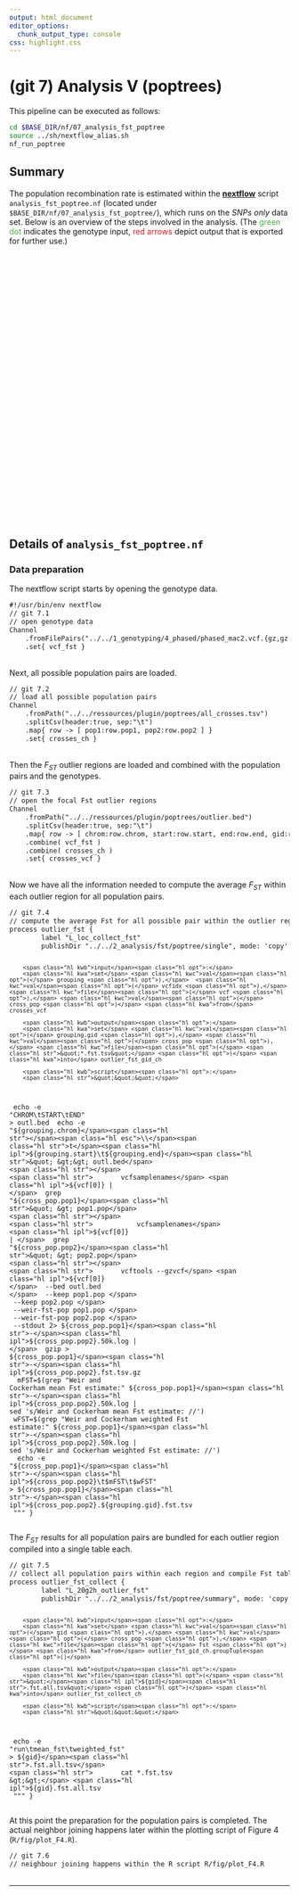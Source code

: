 ```yaml
---
output: html_document
editor_options:
  chunk_output_type: console
css: highlight.css
---
```







# (git 7) Analysis V (poptrees)

This pipeline can be executed as follows:

```sh
cd $BASE_DIR/nf/07_analysis_fst_poptree
source ../sh/nextflow_alias.sh
nf_run_poptree
```

## Summary

The population recombination rate is estimated within the [**nextflow**](https://www.nextflow.io/) script `analysis_fst_poptree.nf` (located under `$BASE_DIR/nf/07_analysis_fst_poptree/`), which runs on the _SNPs only_ data set.
Below is an overview of the steps involved in the analysis.
(The <span style="color:#4DAF4A">green dot</span> indicates the genotype input, <span style="color:#E41A1C">red arrows</span> depict output that is exported for further use.)

<div style="max-width:500px; margin:auto;">
<!--html_preserve--><div id="htmlwidget-a55d31b44b78076db452" style="width:672px;height:480px;" class="girafe html-widget"></div>
<script type="application/json" data-for="htmlwidget-a55d31b44b78076db452">{"x":{"html":"<?xml version=\"1.0\" encoding=\"UTF-8\"?>\n<svg xmlns=\"http://www.w3.org/2000/svg\" xmlns:xlink=\"http://www.w3.org/1999/xlink\" id=\"svg_1b06ab37-5d1a-45e3-ad6a-d00586fa7685\" viewBox=\"0 0 864.00 648.00\">\n  <g>\n    <defs>\n      <clipPath id=\"svg_1b06ab37-5d1a-45e3-ad6a-d00586fa7685_cl_1\">\n        <rect x=\"0.00\" y=\"0.00\" width=\"864.00\" height=\"648.00\"/>\n      <\/clipPath>\n    <\/defs>\n    <rect x=\"0.00\" y=\"0.00\" width=\"864.00\" height=\"648.00\" id=\"svg_1b06ab37-5d1a-45e3-ad6a-d00586fa7685_el_1\" clip-path=\"url(#svg_1b06ab37-5d1a-45e3-ad6a-d00586fa7685_cl_1)\" fill=\"#FFFFFF\" fill-opacity=\"1\" stroke-width=\"0.75\" stroke=\"#FFFFFF\" stroke-opacity=\"1\" stroke-linejoin=\"round\" stroke-linecap=\"round\"/>\n    <defs>\n      <clipPath id=\"svg_1b06ab37-5d1a-45e3-ad6a-d00586fa7685_cl_2\">\n        <rect x=\"0.00\" y=\"0.00\" width=\"864.00\" height=\"648.00\"/>\n      <\/clipPath>\n    <\/defs>\n    <g clip-path=\"url(#svg_1b06ab37-5d1a-45e3-ad6a-d00586fa7685_cl_2)\">\n      <text x=\"327.63\" y=\"433.35\" id=\"svg_1b06ab37-5d1a-45e3-ad6a-d00586fa7685_el_2\" font-size=\"225.00pt\" font-weight=\"bold\" fill=\"#E0E0E0\" fill-opacity=\"1\" font-family=\"DejaVu Sans\">7<\/text>\n    <\/g>\n    <polyline points=\"81.43,342.65 81.58,342.68 82.90,342.99 84.21,343.30 85.53,343.60 86.85,343.91 88.17,344.22 89.49,344.53 90.81,344.84 92.12,345.14 93.44,345.45 94.76,345.76 96.08,346.07 97.40,346.37 98.71,346.68 100.03,346.99 101.35,347.30 102.67,347.61 103.99,347.91 105.30,348.22 106.62,348.53 107.94,348.84 109.26,349.15 110.58,349.45 111.90,349.76 113.21,350.07 114.53,350.38 115.85,350.68 117.17,350.99 118.49,351.30 119.80,351.61 121.12,351.92 122.44,352.22 123.76,352.53 125.08,352.84 126.40,353.15 127.71,353.46 129.03,353.76 130.35,354.07 131.67,354.38 132.99,354.69 134.30,354.99 135.62,355.30 136.94,355.61 138.26,355.92 139.58,356.23 140.89,356.53 142.21,356.84 143.53,357.15 144.85,357.46 146.17,357.76 147.49,358.07 148.80,358.38 150.12,358.69 151.44,359.00 152.76,359.30 154.08,359.61 155.39,359.92 156.71,360.23 158.03,360.54 159.35,360.84 160.67,361.15 161.99,361.46 163.30,361.77 164.62,362.07 165.94,362.38 167.26,362.69 168.58,363.00 169.89,363.31 171.21,363.61 172.53,363.92 173.85,364.23 175.17,364.54 176.48,364.85 177.80,365.15 179.12,365.46 180.44,365.77 181.76,366.08 183.08,366.38 184.39,366.69 185.71,367.00 187.03,367.31 188.35,367.62 189.67,367.92 190.98,368.23 192.30,368.54 193.62,368.85 194.94,369.15 196.26,369.46 196.40,369.50\" id=\"svg_1b06ab37-5d1a-45e3-ad6a-d00586fa7685_el_3\" clip-path=\"url(#svg_1b06ab37-5d1a-45e3-ad6a-d00586fa7685_cl_2)\" fill=\"none\" stroke-width=\"1.06698\" stroke=\"#000000\" stroke-opacity=\"1\" stroke-linejoin=\"round\" stroke-linecap=\"butt\"/>\n    <polygon points=\"194.50,370.08 196.40,369.50 194.95,368.13\" id=\"svg_1b06ab37-5d1a-45e3-ad6a-d00586fa7685_el_4\" clip-path=\"url(#svg_1b06ab37-5d1a-45e3-ad6a-d00586fa7685_cl_2)\" fill=\"#000000\" fill-opacity=\"1\" stroke-width=\"1.06698\" stroke=\"#000000\" stroke-opacity=\"1\" stroke-linejoin=\"round\" stroke-linecap=\"butt\"/>\n    <polyline points=\"454.93,321.53 456.10,321.63 457.40,321.74 458.71,321.85 460.01,321.96 461.31,322.07 462.61,322.18 463.91,322.30 465.21,322.41 466.52,322.52 467.82,322.63 469.12,322.74 470.42,322.85 471.72,322.96 473.02,323.07 474.32,323.18 475.63,323.29 476.93,323.40 478.23,323.51 479.53,323.62 480.83,323.73 482.13,323.84 483.44,323.95 484.74,324.07 486.04,324.18 487.34,324.29 488.64,324.40 489.94,324.51 491.25,324.62 492.55,324.73 493.85,324.84 495.15,324.95 496.45,325.06 497.75,325.17 499.06,325.28 500.36,325.39 501.66,325.50 502.96,325.61 504.26,325.72 505.56,325.83 506.87,325.95 508.17,326.06 509.47,326.17 510.77,326.28 512.07,326.39 513.37,326.50 514.68,326.61 515.98,326.72 517.28,326.83 518.58,326.94 519.88,327.05 521.18,327.16 522.49,327.27 523.79,327.38 525.09,327.49 526.39,327.60 527.69,327.72 528.99,327.83 530.30,327.94 531.60,328.05 532.90,328.16 534.20,328.27 535.50,328.38 536.80,328.49 538.11,328.60 539.41,328.71 540.71,328.82 542.01,328.93 543.31,329.04 544.61,329.15 545.92,329.26 547.22,329.37 548.52,329.49 549.82,329.60 551.12,329.71 552.42,329.82 553.73,329.93 555.03,330.04 556.33,330.15 557.63,330.26 558.93,330.37 560.23,330.48 561.54,330.59 562.84,330.70 564.14,330.81 565.44,330.92 566.74,331.03 567.91,331.13\" id=\"svg_1b06ab37-5d1a-45e3-ad6a-d00586fa7685_el_5\" clip-path=\"url(#svg_1b06ab37-5d1a-45e3-ad6a-d00586fa7685_cl_2)\" fill=\"none\" stroke-width=\"1.06698\" stroke=\"#E41A1C\" stroke-opacity=\"1\" stroke-linejoin=\"round\" stroke-linecap=\"butt\"/>\n    <polygon points=\"566.11,331.98 567.91,331.13 566.28,329.99\" id=\"svg_1b06ab37-5d1a-45e3-ad6a-d00586fa7685_el_6\" clip-path=\"url(#svg_1b06ab37-5d1a-45e3-ad6a-d00586fa7685_cl_2)\" fill=\"#E41A1C\" fill-opacity=\"1\" stroke-width=\"1.06698\" stroke=\"#E41A1C\" stroke-opacity=\"1\" stroke-linejoin=\"round\" stroke-linecap=\"butt\"/>\n    <polyline points=\"583.80,332.36 584.72,332.42 585.99,332.51 587.25,332.60 588.52,332.68 589.79,332.77 591.05,332.86 592.32,332.95 593.59,333.04 594.85,333.12 596.12,333.21 597.39,333.30 598.65,333.39 599.92,333.47 601.19,333.56 602.45,333.65 603.72,333.74 604.98,333.82 606.25,333.91 607.52,334.00 608.78,334.09 610.05,334.18 611.32,334.26 612.58,334.35 613.85,334.44 615.12,334.53 616.38,334.61 617.65,334.70 618.92,334.79 620.18,334.88 621.45,334.96 622.72,335.05 623.98,335.14 625.25,335.23 626.52,335.31 627.78,335.40 629.05,335.49 630.32,335.58 631.58,335.67 632.85,335.75 634.12,335.84 635.38,335.93 636.65,336.02 637.92,336.10 639.18,336.19 640.45,336.28 641.72,336.37 642.98,336.45 644.25,336.54 645.52,336.63 646.78,336.72 648.05,336.81 649.32,336.89 650.58,336.98 651.85,337.07 653.11,337.16 654.38,337.24 655.65,337.33 656.91,337.42 658.18,337.51 659.45,337.59 660.71,337.68 661.98,337.77 663.25,337.86 664.51,337.94 665.78,338.03 667.05,338.12 668.31,338.21 669.58,338.30 670.85,338.38 672.11,338.47 673.38,338.56 674.65,338.65 675.91,338.73 677.18,338.82 678.45,338.91 679.71,339.00 680.98,339.08 682.25,339.17 683.51,339.26 684.78,339.35 686.05,339.44 687.31,339.52 688.58,339.61 689.85,339.70 691.11,339.79 692.38,339.87 693.29,339.94\" id=\"svg_1b06ab37-5d1a-45e3-ad6a-d00586fa7685_el_7\" clip-path=\"url(#svg_1b06ab37-5d1a-45e3-ad6a-d00586fa7685_cl_2)\" fill=\"none\" stroke-width=\"1.06698\" stroke=\"#000000\" stroke-opacity=\"1\" stroke-linejoin=\"round\" stroke-linecap=\"butt\"/>\n    <polygon points=\"691.50,340.81 693.29,339.94 691.64,338.82\" id=\"svg_1b06ab37-5d1a-45e3-ad6a-d00586fa7685_el_8\" clip-path=\"url(#svg_1b06ab37-5d1a-45e3-ad6a-d00586fa7685_cl_2)\" fill=\"#000000\" fill-opacity=\"1\" stroke-width=\"1.06698\" stroke=\"#000000\" stroke-opacity=\"1\" stroke-linejoin=\"round\" stroke-linecap=\"butt\"/>\n    <polyline points=\"709.20,340.97 709.98,341.02 711.22,341.10 712.47,341.17 713.72,341.25 714.97,341.33 716.21,341.40 717.46,341.48 718.71,341.56 719.95,341.63 721.20,341.71 722.45,341.78 723.70,341.86 724.94,341.94 726.19,342.01 727.44,342.09 728.69,342.17 729.93,342.24 731.18,342.32 732.43,342.39 733.67,342.47 734.92,342.55 736.17,342.62 737.42,342.70 738.66,342.78 739.91,342.85 741.16,342.93 742.41,343.00 743.65,343.08 744.90,343.16 746.15,343.23 747.39,343.31 748.64,343.39 749.89,343.46 751.14,343.54 752.38,343.61 753.63,343.69 754.88,343.77 756.13,343.84 757.37,343.92 758.62,344.00 759.87,344.07 761.12,344.15 762.36,344.22 763.61,344.30 764.86,344.38 766.10,344.45 767.35,344.53 768.60,344.61 769.85,344.68 771.09,344.76 772.34,344.83 773.59,344.91 774.84,344.99 776.08,345.06 777.33,345.14 778.58,345.22 779.82,345.29 781.07,345.37 782.32,345.45 783.57,345.52 784.81,345.60 786.06,345.67 787.31,345.75 788.56,345.83 789.80,345.90 791.05,345.98 792.30,346.06 793.54,346.13 794.79,346.21 796.04,346.28 797.29,346.36 798.53,346.44 799.78,346.51 801.03,346.59 802.28,346.67 803.52,346.74 804.77,346.82 806.02,346.89 807.27,346.97 808.51,347.05 809.76,347.12 811.01,347.20 812.25,347.28 813.50,347.35 814.75,347.43 816.00,347.50 816.77,347.55\" id=\"svg_1b06ab37-5d1a-45e3-ad6a-d00586fa7685_el_9\" clip-path=\"url(#svg_1b06ab37-5d1a-45e3-ad6a-d00586fa7685_cl_2)\" fill=\"none\" stroke-width=\"1.06698\" stroke=\"#E41A1C\" stroke-opacity=\"1\" stroke-linejoin=\"round\" stroke-linecap=\"butt\"/>\n    <polygon points=\"814.99,348.44 816.77,347.55 815.11,346.45\" id=\"svg_1b06ab37-5d1a-45e3-ad6a-d00586fa7685_el_10\" clip-path=\"url(#svg_1b06ab37-5d1a-45e3-ad6a-d00586fa7685_cl_2)\" fill=\"#E41A1C\" fill-opacity=\"1\" stroke-width=\"1.06698\" stroke=\"#E41A1C\" stroke-opacity=\"1\" stroke-linejoin=\"round\" stroke-linecap=\"butt\"/>\n    <polyline points=\"215.40,36.82 215.59,37.28 215.95,38.15 216.31,39.02 216.67,39.89 217.03,40.76 217.39,41.63 217.75,42.50 218.11,43.37 218.47,44.23 218.83,45.10 219.19,45.97 219.55,46.84 219.91,47.71 220.27,48.58 220.63,49.45 220.99,50.32 221.35,51.19 221.71,52.06 222.07,52.93 222.43,53.80 222.79,54.67 223.15,55.54 223.50,56.41 223.86,57.28 224.22,58.15 224.58,59.02 224.94,59.88 225.30,60.75 225.66,61.62 226.02,62.49 226.38,63.36 226.74,64.23 227.10,65.10 227.46,65.97 227.82,66.84 228.18,67.71 228.54,68.58 228.90,69.45 229.26,70.32 229.62,71.19 229.98,72.06 230.34,72.93 230.70,73.80 231.06,74.66 231.42,75.53 231.78,76.40 232.14,77.27 232.50,78.14 232.86,79.01 233.22,79.88 233.58,80.75 233.94,81.62 234.30,82.49 234.65,83.36 235.01,84.23 235.37,85.10 235.73,85.97 236.09,86.84 236.45,87.71 236.81,88.58 237.17,89.45 237.53,90.31 237.89,91.18 238.25,92.05 238.61,92.92 238.97,93.79 239.33,94.66 239.69,95.53 240.05,96.40 240.41,97.27 240.77,98.14 241.13,99.01 241.49,99.88 241.85,100.75 242.21,101.62 242.57,102.49 242.93,103.36 243.29,104.23 243.65,105.10 244.01,105.96 244.37,106.83 244.73,107.70 244.92,108.16\" id=\"svg_1b06ab37-5d1a-45e3-ad6a-d00586fa7685_el_11\" clip-path=\"url(#svg_1b06ab37-5d1a-45e3-ad6a-d00586fa7685_cl_2)\" fill=\"none\" stroke-width=\"1.06698\" stroke=\"#000000\" stroke-opacity=\"1\" stroke-linejoin=\"round\" stroke-linecap=\"butt\"/>\n    <polygon points=\"243.34,106.95 244.92,108.16 245.18,106.19\" id=\"svg_1b06ab37-5d1a-45e3-ad6a-d00586fa7685_el_12\" clip-path=\"url(#svg_1b06ab37-5d1a-45e3-ad6a-d00586fa7685_cl_2)\" fill=\"#000000\" fill-opacity=\"1\" stroke-width=\"1.06698\" stroke=\"#000000\" stroke-opacity=\"1\" stroke-linejoin=\"round\" stroke-linecap=\"butt\"/>\n    <polyline points=\"250.68,123.02 250.93,123.71 251.26,124.62 251.59,125.53 251.92,126.44 252.25,127.35 252.58,128.26 252.91,129.17 253.24,130.08 253.57,130.99 253.90,131.90 254.23,132.81 254.56,133.72 254.88,134.63 255.21,135.54 255.54,136.45 255.87,137.35 256.20,138.26 256.53,139.17 256.86,140.08 257.19,140.99 257.52,141.90 257.85,142.81 258.18,143.72 258.51,144.63 258.84,145.54 259.17,146.45 259.50,147.36 259.83,148.27 260.16,149.18 260.49,150.09 260.82,151.00 261.15,151.91 261.48,152.82 261.81,153.72 262.14,154.63 262.47,155.54 262.80,156.45 263.13,157.36 263.46,158.27 263.78,159.18 264.11,160.09 264.44,161.00 264.77,161.91 265.10,162.82 265.43,163.73 265.76,164.64 266.09,165.55 266.42,166.46 266.75,167.37 267.08,168.28 267.41,169.19 267.74,170.09 268.07,171.00 268.40,171.91 268.73,172.82 269.06,173.73 269.39,174.64 269.72,175.55 270.05,176.46 270.38,177.37 270.71,178.28 271.04,179.19 271.37,180.10 271.70,181.01 272.03,181.92 272.35,182.83 272.68,183.74 273.01,184.65 273.34,185.56 273.67,186.46 274.00,187.37 274.33,188.28 274.66,189.19 274.99,190.10 275.32,191.01 275.65,191.92 275.98,192.83 276.31,193.74 276.64,194.65 276.97,195.56 277.30,196.47 277.63,197.38 277.88,198.07\" id=\"svg_1b06ab37-5d1a-45e3-ad6a-d00586fa7685_el_13\" clip-path=\"url(#svg_1b06ab37-5d1a-45e3-ad6a-d00586fa7685_cl_2)\" fill=\"none\" stroke-width=\"1.06698\" stroke=\"#000000\" stroke-opacity=\"1\" stroke-linejoin=\"round\" stroke-linecap=\"butt\"/>\n    <polygon points=\"276.35,196.79 277.88,198.07 278.23,196.11\" id=\"svg_1b06ab37-5d1a-45e3-ad6a-d00586fa7685_el_14\" clip-path=\"url(#svg_1b06ab37-5d1a-45e3-ad6a-d00586fa7685_cl_2)\" fill=\"#000000\" fill-opacity=\"1\" stroke-width=\"1.06698\" stroke=\"#000000\" stroke-opacity=\"1\" stroke-linejoin=\"round\" stroke-linecap=\"butt\"/>\n    <polyline points=\"282.94,213.18 283.02,213.46 283.32,214.44 283.63,215.43 283.93,216.42 284.23,217.40 284.54,218.39 284.84,219.38 285.14,220.36 285.45,221.35 285.75,222.34 286.05,223.32 286.36,224.31 286.66,225.30 286.96,226.28 287.27,227.27 287.57,228.26 287.87,229.24 288.18,230.23 288.48,231.22 288.78,232.20 289.09,233.19 289.39,234.18 289.69,235.16 290.00,236.15 290.30,237.14 290.60,238.12 290.91,239.11 291.21,240.10 291.51,241.08 291.82,242.07 292.12,243.06 292.42,244.04 292.73,245.03 293.03,246.02 293.33,247.00 293.64,247.99 293.94,248.98 294.24,249.96 294.54,250.95 294.85,251.94 295.15,252.92 295.45,253.91 295.76,254.90 296.06,255.88 296.36,256.87 296.67,257.86 296.97,258.84 297.27,259.83 297.58,260.82 297.88,261.80 298.18,262.79 298.49,263.77 298.79,264.76 299.09,265.75 299.40,266.73 299.70,267.72 300.00,268.71 300.31,269.69 300.61,270.68 300.91,271.67 301.22,272.65 301.52,273.64 301.82,274.63 302.13,275.61 302.43,276.60 302.73,277.59 303.04,278.57 303.34,279.56 303.64,280.55 303.95,281.53 304.25,282.52 304.55,283.51 304.86,284.49 305.16,285.48 305.46,286.47 305.77,287.45 306.07,288.44 306.37,289.43 306.68,290.41 306.98,291.40 307.28,292.39 307.58,293.37 307.89,294.36 308.19,295.35 308.28,295.62\" id=\"svg_1b06ab37-5d1a-45e3-ad6a-d00586fa7685_el_15\" clip-path=\"url(#svg_1b06ab37-5d1a-45e3-ad6a-d00586fa7685_cl_2)\" fill=\"none\" stroke-width=\"1.06698\" stroke=\"#000000\" stroke-opacity=\"1\" stroke-linejoin=\"round\" stroke-linecap=\"butt\"/>\n    <polygon points=\"306.82,294.27 308.28,295.62 308.72,293.68\" id=\"svg_1b06ab37-5d1a-45e3-ad6a-d00586fa7685_el_16\" clip-path=\"url(#svg_1b06ab37-5d1a-45e3-ad6a-d00586fa7685_cl_2)\" fill=\"#000000\" fill-opacity=\"1\" stroke-width=\"1.06698\" stroke=\"#000000\" stroke-opacity=\"1\" stroke-linejoin=\"round\" stroke-linecap=\"butt\"/>\n    <polyline points=\"44.80,612.80 44.97,612.62 45.68,611.88 46.40,611.14 47.11,610.40 47.82,609.66 48.53,608.92 49.24,608.17 49.96,607.43 50.67,606.69 51.38,605.95 52.09,605.21 52.81,604.47 53.52,603.73 54.23,602.99 54.94,602.25 55.65,601.51 56.37,600.77 57.08,600.03 57.79,599.29 58.50,598.54 59.22,597.80 59.93,597.06 60.64,596.32 61.35,595.58 62.06,594.84 62.78,594.10 63.49,593.36 64.20,592.62 64.91,591.88 65.63,591.14 66.34,590.40 67.05,589.65 67.76,588.91 68.47,588.17 69.19,587.43 69.90,586.69 70.61,585.95 71.32,585.21 72.04,584.47 72.75,583.73 73.46,582.99 74.17,582.25 74.88,581.51 75.60,580.77 76.31,580.02 77.02,579.28 77.73,578.54 78.45,577.80 79.16,577.06 79.87,576.32 80.58,575.58 81.29,574.84 82.01,574.10 82.72,573.36 83.43,572.62 84.14,571.88 84.86,571.14 85.57,570.39 86.28,569.65 86.99,568.91 87.70,568.17 88.42,567.43 89.13,566.69 89.84,565.95 90.55,565.21 91.27,564.47 91.98,563.73 92.69,562.99 93.40,562.25 94.11,561.51 94.83,560.76 95.54,560.02 96.25,559.28 96.96,558.54 97.68,557.80 98.39,557.06 99.10,556.32 99.81,555.58 100.52,554.84 101.24,554.10 101.95,553.36 102.66,552.62 103.37,551.87 104.09,551.13 104.26,550.95\" id=\"svg_1b06ab37-5d1a-45e3-ad6a-d00586fa7685_el_17\" clip-path=\"url(#svg_1b06ab37-5d1a-45e3-ad6a-d00586fa7685_cl_2)\" fill=\"none\" stroke-width=\"1.06698\" stroke=\"#000000\" stroke-opacity=\"1\" stroke-linejoin=\"round\" stroke-linecap=\"butt\"/>\n    <polygon points=\"103.78,552.89 104.26,550.95 102.35,551.51\" id=\"svg_1b06ab37-5d1a-45e3-ad6a-d00586fa7685_el_18\" clip-path=\"url(#svg_1b06ab37-5d1a-45e3-ad6a-d00586fa7685_cl_2)\" fill=\"#000000\" fill-opacity=\"1\" stroke-width=\"1.06698\" stroke=\"#000000\" stroke-opacity=\"1\" stroke-linejoin=\"round\" stroke-linecap=\"butt\"/>\n    <polyline points=\"114.65,538.89 114.77,538.73 115.40,537.92 116.02,537.11 116.64,536.30 117.27,535.49 117.89,534.68 118.51,533.87 119.14,533.06 119.76,532.25 120.39,531.45 121.01,530.64 121.63,529.83 122.26,529.02 122.88,528.21 123.50,527.40 124.13,526.59 124.75,525.78 125.38,524.97 126.00,524.16 126.62,523.35 127.25,522.54 127.87,521.73 128.49,520.92 129.12,520.11 129.74,519.30 130.36,518.49 130.99,517.68 131.61,516.87 132.24,516.06 132.86,515.25 133.48,514.44 134.11,513.64 134.73,512.83 135.35,512.02 135.98,511.21 136.60,510.40 137.22,509.59 137.85,508.78 138.47,507.97 139.10,507.16 139.72,506.35 140.34,505.54 140.97,504.73 141.59,503.92 142.21,503.11 142.84,502.30 143.46,501.49 144.08,500.68 144.71,499.87 145.33,499.06 145.96,498.25 146.58,497.44 147.20,496.63 147.83,495.83 148.45,495.02 149.07,494.21 149.70,493.40 150.32,492.59 150.95,491.78 151.57,490.97 152.19,490.16 152.82,489.35 153.44,488.54 154.06,487.73 154.69,486.92 155.31,486.11 155.93,485.30 156.56,484.49 157.18,483.68 157.81,482.87 158.43,482.06 159.05,481.25 159.68,480.44 160.30,479.63 160.92,478.82 161.55,478.02 162.17,477.21 162.79,476.40 163.42,475.59 164.04,474.78 164.67,473.97 165.29,473.16 165.91,472.35 166.54,471.54 166.66,471.38\" id=\"svg_1b06ab37-5d1a-45e3-ad6a-d00586fa7685_el_19\" clip-path=\"url(#svg_1b06ab37-5d1a-45e3-ad6a-d00586fa7685_cl_2)\" fill=\"none\" stroke-width=\"1.06698\" stroke=\"#000000\" stroke-opacity=\"1\" stroke-linejoin=\"round\" stroke-linecap=\"butt\"/>\n    <polygon points=\"166.40,473.35 166.66,471.38 164.82,472.14\" id=\"svg_1b06ab37-5d1a-45e3-ad6a-d00586fa7685_el_20\" clip-path=\"url(#svg_1b06ab37-5d1a-45e3-ad6a-d00586fa7685_cl_2)\" fill=\"#000000\" fill-opacity=\"1\" stroke-width=\"1.06698\" stroke=\"#000000\" stroke-opacity=\"1\" stroke-linejoin=\"round\" stroke-linecap=\"butt\"/>\n    <polyline points=\"174.15,457.54 174.16,457.49 174.49,456.54 174.82,455.59 175.15,454.65 175.48,453.70 175.81,452.75 176.14,451.80 176.47,450.86 176.80,449.91 177.13,448.96 177.46,448.02 177.79,447.07 178.12,446.12 178.45,445.18 178.78,444.23 179.11,443.28 179.44,442.33 179.77,441.39 180.10,440.44 180.43,439.49 180.76,438.55 181.09,437.60 181.42,436.65 181.75,435.71 182.08,434.76 182.41,433.81 182.74,432.86 183.07,431.92 183.39,430.97 183.72,430.02 184.05,429.08 184.38,428.13 184.71,427.18 185.04,426.24 185.37,425.29 185.70,424.34 186.03,423.39 186.36,422.45 186.69,421.50 187.02,420.55 187.35,419.61 187.68,418.66 188.01,417.71 188.34,416.77 188.67,415.82 189.00,414.87 189.33,413.92 189.66,412.98 189.99,412.03 190.32,411.08 190.65,410.14 190.98,409.19 191.31,408.24 191.64,407.30 191.97,406.35 192.30,405.40 192.63,404.45 192.96,403.51 193.29,402.56 193.62,401.61 193.95,400.67 194.27,399.72 194.60,398.77 194.93,397.83 195.26,396.88 195.59,395.93 195.92,394.98 196.25,394.04 196.58,393.09 196.91,392.14 197.24,391.20 197.57,390.25 197.90,389.30 198.23,388.36 198.56,387.41 198.89,386.46 199.22,385.51 199.55,384.57 199.88,383.62 200.21,382.67 200.54,381.73 200.87,380.78 201.20,379.83 201.53,378.89 201.55,378.84\" id=\"svg_1b06ab37-5d1a-45e3-ad6a-d00586fa7685_el_21\" clip-path=\"url(#svg_1b06ab37-5d1a-45e3-ad6a-d00586fa7685_cl_2)\" fill=\"none\" stroke-width=\"1.06698\" stroke=\"#000000\" stroke-opacity=\"1\" stroke-linejoin=\"round\" stroke-linecap=\"butt\"/>\n    <polygon points=\"201.92,380.79 201.55,378.84 200.04,380.14\" id=\"svg_1b06ab37-5d1a-45e3-ad6a-d00586fa7685_el_22\" clip-path=\"url(#svg_1b06ab37-5d1a-45e3-ad6a-d00586fa7685_cl_2)\" fill=\"#000000\" fill-opacity=\"1\" stroke-width=\"1.06698\" stroke=\"#000000\" stroke-opacity=\"1\" stroke-linejoin=\"round\" stroke-linecap=\"butt\"/>\n    <polyline points=\"210.88,367.02 211.69,366.50 212.77,365.81 213.84,365.12 214.92,364.43 215.99,363.75 217.07,363.06 218.14,362.37 219.22,361.68 220.29,361.00 221.37,360.31 222.45,359.62 223.52,358.93 224.60,358.25 225.67,357.56 226.75,356.87 227.82,356.18 228.90,355.50 229.97,354.81 231.05,354.12 232.12,353.43 233.20,352.75 234.27,352.06 235.35,351.37 236.42,350.68 237.50,350.00 238.57,349.31 239.65,348.62 240.72,347.93 241.80,347.25 242.88,346.56 243.95,345.87 245.03,345.18 246.10,344.49 247.18,343.81 248.25,343.12 249.33,342.43 250.40,341.74 251.48,341.06 252.55,340.37 253.63,339.68 254.70,338.99 255.78,338.31 256.85,337.62 257.93,336.93 259.00,336.24 260.08,335.56 261.15,334.87 262.23,334.18 263.31,333.49 264.38,332.81 265.46,332.12 266.53,331.43 267.61,330.74 268.68,330.06 269.76,329.37 270.83,328.68 271.91,327.99 272.98,327.31 274.06,326.62 275.13,325.93 276.21,325.24 277.28,324.56 278.36,323.87 279.43,323.18 280.51,322.49 281.59,321.81 282.66,321.12 283.74,320.43 284.81,319.74 285.89,319.05 286.96,318.37 288.04,317.68 289.11,316.99 290.19,316.30 291.26,315.62 292.34,314.93 293.41,314.24 294.49,313.55 295.56,312.87 296.64,312.18 297.71,311.49 298.79,310.80 299.86,310.12 300.94,309.43 302.02,308.74 303.09,308.05 303.90,307.53\" id=\"svg_1b06ab37-5d1a-45e3-ad6a-d00586fa7685_el_23\" clip-path=\"url(#svg_1b06ab37-5d1a-45e3-ad6a-d00586fa7685_cl_2)\" fill=\"none\" stroke-width=\"1.06698\" stroke=\"#000000\" stroke-opacity=\"1\" stroke-linejoin=\"round\" stroke-linecap=\"butt\"/>\n    <polygon points=\"302.99,309.30 303.90,307.53 301.91,307.62\" id=\"svg_1b06ab37-5d1a-45e3-ad6a-d00586fa7685_el_24\" clip-path=\"url(#svg_1b06ab37-5d1a-45e3-ad6a-d00586fa7685_cl_2)\" fill=\"#000000\" fill-opacity=\"1\" stroke-width=\"1.06698\" stroke=\"#000000\" stroke-opacity=\"1\" stroke-linejoin=\"round\" stroke-linecap=\"butt\"/>\n    <polyline points=\"318.52,304.26 318.88,304.31 320.26,304.49 321.64,304.66 323.01,304.84 324.39,305.02 325.77,305.20 327.15,305.38 328.52,305.55 329.90,305.73 331.28,305.91 332.66,306.09 334.03,306.27 335.41,306.44 336.79,306.62 338.17,306.80 339.54,306.98 340.92,307.16 342.30,307.33 343.68,307.51 345.05,307.69 346.43,307.87 347.81,308.05 349.19,308.22 350.56,308.40 351.94,308.58 353.32,308.76 354.70,308.93 356.08,309.11 357.45,309.29 358.83,309.47 360.21,309.65 361.59,309.82 362.96,310.00 364.34,310.18 365.72,310.36 367.10,310.54 368.47,310.71 369.85,310.89 371.23,311.07 372.61,311.25 373.98,311.43 375.36,311.60 376.74,311.78 378.12,311.96 379.49,312.14 380.87,312.32 382.25,312.49 383.63,312.67 385.00,312.85 386.38,313.03 387.76,313.21 389.14,313.38 390.51,313.56 391.89,313.74 393.27,313.92 394.65,314.10 396.02,314.27 397.40,314.45 398.78,314.63 400.16,314.81 401.53,314.99 402.91,315.16 404.29,315.34 405.67,315.52 407.04,315.70 408.42,315.87 409.80,316.05 411.18,316.23 412.55,316.41 413.93,316.59 415.31,316.76 416.69,316.94 418.06,317.12 419.44,317.30 420.82,317.48 422.20,317.65 423.57,317.83 424.95,318.01 426.33,318.19 427.71,318.37 429.08,318.54 430.46,318.72 431.84,318.90 433.22,319.08 434.59,319.26 435.97,319.43 437.35,319.61 438.73,319.79 439.09,319.84\" id=\"svg_1b06ab37-5d1a-45e3-ad6a-d00586fa7685_el_25\" clip-path=\"url(#svg_1b06ab37-5d1a-45e3-ad6a-d00586fa7685_cl_2)\" fill=\"none\" stroke-width=\"1.06698\" stroke=\"#000000\" stroke-opacity=\"1\" stroke-linejoin=\"round\" stroke-linecap=\"butt\"/>\n    <polygon points=\"437.25,320.60 439.09,319.84 437.50,318.63\" id=\"svg_1b06ab37-5d1a-45e3-ad6a-d00586fa7685_el_26\" clip-path=\"url(#svg_1b06ab37-5d1a-45e3-ad6a-d00586fa7685_cl_2)\" fill=\"#000000\" fill-opacity=\"1\" stroke-width=\"1.06698\" stroke=\"#000000\" stroke-opacity=\"1\" stroke-linejoin=\"round\" stroke-linecap=\"butt\"/>\n    <g clip-path=\"url(#svg_1b06ab37-5d1a-45e3-ad6a-d00586fa7685_cl_2)\">\n      <text transform=\"translate(122.76,349.15) rotate(-347)\" id=\"svg_1b06ab37-5d1a-45e3-ad6a-d00586fa7685_el_27\" font-size=\"8.28pt\" font-family=\"DejaVu Sans\">vcf_fst<\/text>\n    <\/g>\n    <g clip-path=\"url(#svg_1b06ab37-5d1a-45e3-ad6a-d00586fa7685_cl_2)\">\n      <text transform=\"translate(464.40,319.26) rotate(-355)\" id=\"svg_1b06ab37-5d1a-45e3-ad6a-d00586fa7685_el_28\" font-size=\"8.28pt\" font-family=\"DejaVu Sans\">outlier_fst_gid_ch<\/text>\n    <\/g>\n    <g clip-path=\"url(#svg_1b06ab37-5d1a-45e3-ad6a-d00586fa7685_cl_2)\">\n      <text transform=\"translate(706.26,337.73) rotate(-357)\" id=\"svg_1b06ab37-5d1a-45e3-ad6a-d00586fa7685_el_29\" font-size=\"8.28pt\" font-family=\"DejaVu Sans\">outlier_fst_collect_ch<\/text>\n    <\/g>\n    <g clip-path=\"url(#svg_1b06ab37-5d1a-45e3-ad6a-d00586fa7685_cl_2)\">\n      <text transform=\"translate(289.87,225.32) rotate(-287)\" id=\"svg_1b06ab37-5d1a-45e3-ad6a-d00586fa7685_el_30\" font-size=\"8.28pt\" font-family=\"DejaVu Sans\">crosses_ch<\/text>\n    <\/g>\n    <g clip-path=\"url(#svg_1b06ab37-5d1a-45e3-ad6a-d00586fa7685_cl_2)\">\n      <text transform=\"translate(348.44,305.04) rotate(-353)\" id=\"svg_1b06ab37-5d1a-45e3-ad6a-d00586fa7685_el_31\" font-size=\"8.28pt\" font-family=\"DejaVu Sans\">crosses_vcf<\/text>\n    <\/g>\n    <circle cx=\"73.67\" cy=\"340.83\" r=\"3.47pt\" id=\"svg_1b06ab37-5d1a-45e3-ad6a-d00586fa7685_el_32\" clip-path=\"url(#svg_1b06ab37-5d1a-45e3-ad6a-d00586fa7685_cl_2)\" fill=\"none\" stroke-width=\"0.708661\" stroke=\"#4DAF4A\" stroke-opacity=\"1\" stroke-linejoin=\"round\" stroke-linecap=\"round\"/>\n    <circle cx=\"212.35\" cy=\"29.45\" r=\"3.47pt\" id=\"svg_1b06ab37-5d1a-45e3-ad6a-d00586fa7685_el_33\" clip-path=\"url(#svg_1b06ab37-5d1a-45e3-ad6a-d00586fa7685_cl_2)\" fill=\"none\" stroke-width=\"0.708661\" stroke=\"#000000\" stroke-opacity=\"1\" stroke-linejoin=\"round\" stroke-linecap=\"round\"/>\n    <circle cx=\"575.85\" cy=\"331.81\" r=\"3.47pt\" id=\"svg_1b06ab37-5d1a-45e3-ad6a-d00586fa7685_el_34\" clip-path=\"url(#svg_1b06ab37-5d1a-45e3-ad6a-d00586fa7685_cl_2)\" fill=\"none\" stroke-width=\"0.708661\" stroke=\"#000000\" stroke-opacity=\"1\" stroke-linejoin=\"round\" stroke-linecap=\"round\"/>\n    <circle cx=\"701.24\" cy=\"340.49\" r=\"3.47pt\" id=\"svg_1b06ab37-5d1a-45e3-ad6a-d00586fa7685_el_35\" clip-path=\"url(#svg_1b06ab37-5d1a-45e3-ad6a-d00586fa7685_cl_2)\" fill=\"none\" stroke-width=\"0.708661\" stroke=\"#000000\" stroke-opacity=\"1\" stroke-linejoin=\"round\" stroke-linecap=\"round\"/>\n    <circle cx=\"824.73\" cy=\"348.04\" r=\"3.47pt\" id=\"svg_1b06ab37-5d1a-45e3-ad6a-d00586fa7685_el_36\" clip-path=\"url(#svg_1b06ab37-5d1a-45e3-ad6a-d00586fa7685_cl_2)\" fill=\"none\" stroke-width=\"0.708661\" stroke=\"#000000\" stroke-opacity=\"1\" stroke-linejoin=\"round\" stroke-linecap=\"round\"/>\n    <circle cx=\"247.96\" cy=\"115.53\" r=\"3.47pt\" id=\"svg_1b06ab37-5d1a-45e3-ad6a-d00586fa7685_el_37\" clip-path=\"url(#svg_1b06ab37-5d1a-45e3-ad6a-d00586fa7685_cl_2)\" fill=\"none\" stroke-width=\"0.708661\" stroke=\"#000000\" stroke-opacity=\"1\" stroke-linejoin=\"round\" stroke-linecap=\"round\"/>\n    <circle cx=\"280.60\" cy=\"205.56\" r=\"3.47pt\" id=\"svg_1b06ab37-5d1a-45e3-ad6a-d00586fa7685_el_38\" clip-path=\"url(#svg_1b06ab37-5d1a-45e3-ad6a-d00586fa7685_cl_2)\" fill=\"none\" stroke-width=\"0.708661\" stroke=\"#000000\" stroke-opacity=\"1\" stroke-linejoin=\"round\" stroke-linecap=\"round\"/>\n    <circle cx=\"39.27\" cy=\"618.55\" r=\"3.47pt\" id=\"svg_1b06ab37-5d1a-45e3-ad6a-d00586fa7685_el_39\" clip-path=\"url(#svg_1b06ab37-5d1a-45e3-ad6a-d00586fa7685_cl_2)\" fill=\"none\" stroke-width=\"0.708661\" stroke=\"#000000\" stroke-opacity=\"1\" stroke-linejoin=\"round\" stroke-linecap=\"round\"/>\n    <circle cx=\"109.78\" cy=\"545.21\" r=\"3.47pt\" id=\"svg_1b06ab37-5d1a-45e3-ad6a-d00586fa7685_el_40\" clip-path=\"url(#svg_1b06ab37-5d1a-45e3-ad6a-d00586fa7685_cl_2)\" fill=\"none\" stroke-width=\"0.708661\" stroke=\"#000000\" stroke-opacity=\"1\" stroke-linejoin=\"round\" stroke-linecap=\"round\"/>\n    <circle cx=\"171.53\" cy=\"465.06\" r=\"3.47pt\" id=\"svg_1b06ab37-5d1a-45e3-ad6a-d00586fa7685_el_41\" clip-path=\"url(#svg_1b06ab37-5d1a-45e3-ad6a-d00586fa7685_cl_2)\" fill=\"none\" stroke-width=\"0.708661\" stroke=\"#000000\" stroke-opacity=\"1\" stroke-linejoin=\"round\" stroke-linecap=\"round\"/>\n    <circle cx=\"204.17\" cy=\"371.31\" r=\"3.47pt\" id=\"svg_1b06ab37-5d1a-45e3-ad6a-d00586fa7685_el_42\" clip-path=\"url(#svg_1b06ab37-5d1a-45e3-ad6a-d00586fa7685_cl_2)\" fill=\"none\" stroke-width=\"0.708661\" stroke=\"#000000\" stroke-opacity=\"1\" stroke-linejoin=\"round\" stroke-linecap=\"round\"/>\n    <circle cx=\"310.62\" cy=\"303.24\" r=\"3.47pt\" id=\"svg_1b06ab37-5d1a-45e3-ad6a-d00586fa7685_el_43\" clip-path=\"url(#svg_1b06ab37-5d1a-45e3-ad6a-d00586fa7685_cl_2)\" fill=\"none\" stroke-width=\"0.708661\" stroke=\"#000000\" stroke-opacity=\"1\" stroke-linejoin=\"round\" stroke-linecap=\"round\"/>\n    <circle cx=\"446.99\" cy=\"320.86\" r=\"3.47pt\" id=\"svg_1b06ab37-5d1a-45e3-ad6a-d00586fa7685_el_44\" clip-path=\"url(#svg_1b06ab37-5d1a-45e3-ad6a-d00586fa7685_cl_2)\" fill=\"none\" stroke-width=\"0.708661\" stroke=\"#000000\" stroke-opacity=\"1\" stroke-linejoin=\"round\" stroke-linecap=\"round\"/>\n    <circle cx=\"73.67\" cy=\"340.83\" r=\"1.87pt\" id=\"svg_1b06ab37-5d1a-45e3-ad6a-d00586fa7685_el_45\" clip-path=\"url(#svg_1b06ab37-5d1a-45e3-ad6a-d00586fa7685_cl_2)\" fill=\"#4DAF4A\" fill-opacity=\"1\" stroke-width=\"0.708661\" stroke=\"#4DAF4A\" stroke-opacity=\"1\" stroke-linejoin=\"round\" stroke-linecap=\"round\" title=\"Channel.fromFilePairs\"/>\n    <circle cx=\"212.35\" cy=\"29.45\" r=\"1.87pt\" id=\"svg_1b06ab37-5d1a-45e3-ad6a-d00586fa7685_el_46\" clip-path=\"url(#svg_1b06ab37-5d1a-45e3-ad6a-d00586fa7685_cl_2)\" fill=\"#000000\" fill-opacity=\"1\" stroke-width=\"0.708661\" stroke=\"#000000\" stroke-opacity=\"1\" stroke-linejoin=\"round\" stroke-linecap=\"round\" title=\"Channel.fromPath\"/>\n    <circle cx=\"575.85\" cy=\"331.81\" r=\"1.87pt\" id=\"svg_1b06ab37-5d1a-45e3-ad6a-d00586fa7685_el_47\" clip-path=\"url(#svg_1b06ab37-5d1a-45e3-ad6a-d00586fa7685_cl_2)\" fill=\"#000000\" fill-opacity=\"1\" stroke-width=\"0.708661\" stroke=\"#000000\" stroke-opacity=\"1\" stroke-linejoin=\"round\" stroke-linecap=\"round\" title=\"groupTuple\"/>\n    <circle cx=\"701.24\" cy=\"340.49\" r=\"1.87pt\" id=\"svg_1b06ab37-5d1a-45e3-ad6a-d00586fa7685_el_48\" clip-path=\"url(#svg_1b06ab37-5d1a-45e3-ad6a-d00586fa7685_cl_2)\" fill=\"#000000\" fill-opacity=\"1\" stroke-width=\"0.708661\" stroke=\"#000000\" stroke-opacity=\"1\" stroke-linejoin=\"round\" stroke-linecap=\"round\" title=\"outlier_fst_collect\"/>\n    <circle cx=\"824.73\" cy=\"348.04\" r=\"1.87pt\" id=\"svg_1b06ab37-5d1a-45e3-ad6a-d00586fa7685_el_49\" clip-path=\"url(#svg_1b06ab37-5d1a-45e3-ad6a-d00586fa7685_cl_2)\" fill=\"#000000\" fill-opacity=\"1\" stroke-width=\"0.708661\" stroke=\"#000000\" stroke-opacity=\"1\" stroke-linejoin=\"round\" stroke-linecap=\"round\" title=\"\"/>\n    <circle cx=\"247.96\" cy=\"115.53\" r=\"1.87pt\" id=\"svg_1b06ab37-5d1a-45e3-ad6a-d00586fa7685_el_50\" clip-path=\"url(#svg_1b06ab37-5d1a-45e3-ad6a-d00586fa7685_cl_2)\" fill=\"#000000\" fill-opacity=\"1\" stroke-width=\"0.708661\" stroke=\"#000000\" stroke-opacity=\"1\" stroke-linejoin=\"round\" stroke-linecap=\"round\" title=\"splitCsv\"/>\n    <circle cx=\"280.60\" cy=\"205.56\" r=\"1.87pt\" id=\"svg_1b06ab37-5d1a-45e3-ad6a-d00586fa7685_el_51\" clip-path=\"url(#svg_1b06ab37-5d1a-45e3-ad6a-d00586fa7685_cl_2)\" fill=\"#000000\" fill-opacity=\"1\" stroke-width=\"0.708661\" stroke=\"#000000\" stroke-opacity=\"1\" stroke-linejoin=\"round\" stroke-linecap=\"round\" title=\"map\"/>\n    <circle cx=\"39.27\" cy=\"618.55\" r=\"1.87pt\" id=\"svg_1b06ab37-5d1a-45e3-ad6a-d00586fa7685_el_52\" clip-path=\"url(#svg_1b06ab37-5d1a-45e3-ad6a-d00586fa7685_cl_2)\" fill=\"#000000\" fill-opacity=\"1\" stroke-width=\"0.708661\" stroke=\"#000000\" stroke-opacity=\"1\" stroke-linejoin=\"round\" stroke-linecap=\"round\" title=\"Channel.fromPath\"/>\n    <circle cx=\"109.78\" cy=\"545.21\" r=\"1.87pt\" id=\"svg_1b06ab37-5d1a-45e3-ad6a-d00586fa7685_el_53\" clip-path=\"url(#svg_1b06ab37-5d1a-45e3-ad6a-d00586fa7685_cl_2)\" fill=\"#000000\" fill-opacity=\"1\" stroke-width=\"0.708661\" stroke=\"#000000\" stroke-opacity=\"1\" stroke-linejoin=\"round\" stroke-linecap=\"round\" title=\"splitCsv\"/>\n    <circle cx=\"171.53\" cy=\"465.06\" r=\"1.87pt\" id=\"svg_1b06ab37-5d1a-45e3-ad6a-d00586fa7685_el_54\" clip-path=\"url(#svg_1b06ab37-5d1a-45e3-ad6a-d00586fa7685_cl_2)\" fill=\"#000000\" fill-opacity=\"1\" stroke-width=\"0.708661\" stroke=\"#000000\" stroke-opacity=\"1\" stroke-linejoin=\"round\" stroke-linecap=\"round\" title=\"map\"/>\n    <circle cx=\"204.17\" cy=\"371.31\" r=\"1.87pt\" id=\"svg_1b06ab37-5d1a-45e3-ad6a-d00586fa7685_el_55\" clip-path=\"url(#svg_1b06ab37-5d1a-45e3-ad6a-d00586fa7685_cl_2)\" fill=\"#000000\" fill-opacity=\"1\" stroke-width=\"0.708661\" stroke=\"#000000\" stroke-opacity=\"1\" stroke-linejoin=\"round\" stroke-linecap=\"round\" title=\"combine\"/>\n    <circle cx=\"310.62\" cy=\"303.24\" r=\"1.87pt\" id=\"svg_1b06ab37-5d1a-45e3-ad6a-d00586fa7685_el_56\" clip-path=\"url(#svg_1b06ab37-5d1a-45e3-ad6a-d00586fa7685_cl_2)\" fill=\"#000000\" fill-opacity=\"1\" stroke-width=\"0.708661\" stroke=\"#000000\" stroke-opacity=\"1\" stroke-linejoin=\"round\" stroke-linecap=\"round\" title=\"combine\"/>\n    <circle cx=\"446.99\" cy=\"320.86\" r=\"1.87pt\" id=\"svg_1b06ab37-5d1a-45e3-ad6a-d00586fa7685_el_57\" clip-path=\"url(#svg_1b06ab37-5d1a-45e3-ad6a-d00586fa7685_cl_2)\" fill=\"#000000\" fill-opacity=\"1\" stroke-width=\"0.708661\" stroke=\"#000000\" stroke-opacity=\"1\" stroke-linejoin=\"round\" stroke-linecap=\"round\" title=\"outlier_fst\"/>\n  <\/g>\n<\/svg>\n","js":null,"uid":"svg_1b06ab37-5d1a-45e3-ad6a-d00586fa7685","ratio":1.33333333333333,"settings":{"tooltip":{"css":" .tooltip_SVGID_ { padding:5px;background:black;color:white;border-radius:2px 2px 2px 2px ; position:absolute;pointer-events:none;z-index:999;}\n","offx":10,"offy":0,"use_cursor_pos":true,"opacity":0.9,"usefill":false,"usestroke":false,"delay":{"over":200,"out":500}},"hover":{"css":" .hover_SVGID_ { fill:orange;stroke:gray; }\n"},"hoverkey":{"css":" .hover_key_SVGID_ { stroke:red; }\n"},"hovertheme":{"css":" .hover_theme_SVGID_ { fill:green; }\n"},"zoom":{"min":1,"max":1},"capture":{"css":" .selected_SVGID_ { fill:red;stroke:gray; }\n","type":"multiple","only_shiny":true,"selected":[]},"capturekey":{"css":" .selected_key_SVGID_ { stroke:gray; }\n","type":"single","only_shiny":true,"selected":[]},"capturetheme":{"css":" .selected_theme_SVGID_ { stroke:gray; }\n","type":"single","only_shiny":true,"selected":[]},"toolbar":{"position":"topright","saveaspng":true},"sizing":{"rescale":true,"width":1}}},"evals":[],"jsHooks":[]}</script><!--/html_preserve-->
</div>

## Details of `analysis_fst_poptree.nf`

### Data preparation

The nextflow script starts by opening the genotype data.

<div class="kclass">

<div class="sourceCode">
<pre class="sourceCode">
<code class="sourceCode">#<span class="hl opt">!/</span>usr<span class="hl opt">/</span>bin<span class="hl opt">/</span>env nextflow
<span class="hl slc">// git 7.1</span>
<span class="hl slc">// open genotype data</span>
<span class="hl kwa">Channel</span>
	.fromFilePairs<span class="hl opt">(</span><span class="hl str">&quot;../../1_genotyping/4_phased/phased_mac2.vcf.{gz,gz.tbi}&quot;</span><span class="hl opt">)</span>
	.set<span class="hl opt">{</span> vcf_fst <span class="hl opt">}</span>
</code>
</pre>
</div>

Next, all possible population pairs are loaded.


<div class="sourceCode">
<pre class="sourceCode">
<code class="sourceCode"><span class="hl slc">// git 7.2</span>
<span class="hl slc">// load all possible population pairs</span>
<span class="hl kwa">Channel</span>
	.fromPath<span class="hl opt">(</span><span class="hl str">&quot;../../ressources/plugin/poptrees/all_crosses.tsv&quot;</span><span class="hl opt">)</span>
	.splitCsv<span class="hl opt">(</span>header<span class="hl opt">:</span>true<span class="hl opt">,</span> sep<span class="hl opt">:</span><span class="hl str">&quot;</span><span class="hl esc">\t</span><span class="hl str">&quot;</span><span class="hl opt">)</span>
	.map<span class="hl opt">{</span> row <span class="hl opt">-&gt; [</span> pop1<span class="hl opt">:</span>row.pop1<span class="hl opt">,</span> pop2<span class="hl opt">:</span>row.pop2 <span class="hl opt">] }</span>
	.set<span class="hl opt">{</span> crosses_ch <span class="hl opt">}</span>
</code>
</pre>
</div>

Then the <i>F<sub>ST</sub></i> outlier regions are loaded and combined with the population pairs and the genotypes.


<div class="sourceCode">
<pre class="sourceCode">
<code class="sourceCode"><span class="hl slc">// git 7.3</span>
<span class="hl slc">// open the focal Fst outlier regions</span>
<span class="hl kwa">Channel</span>
	.fromPath<span class="hl opt">(</span><span class="hl str">&quot;../../ressources/plugin/poptrees/outlier.bed&quot;</span><span class="hl opt">)</span>
	.splitCsv<span class="hl opt">(</span>header<span class="hl opt">:</span>true<span class="hl opt">,</span> sep<span class="hl opt">:</span><span class="hl str">&quot;</span><span class="hl esc">\t</span><span class="hl str">&quot;</span><span class="hl opt">)</span>
	.map<span class="hl opt">{</span> row <span class="hl opt">-&gt; [</span> chrom<span class="hl opt">:</span>row.chrom<span class="hl opt">,</span> start<span class="hl opt">:</span>row.start<span class="hl opt">,</span> end<span class="hl opt">:</span>row.end<span class="hl opt">,</span> gid<span class="hl opt">:</span>row.gid <span class="hl opt">] }</span>
	.combine<span class="hl opt">(</span> vcf_fst <span class="hl opt">)</span>
	.combine<span class="hl opt">(</span> crosses_ch <span class="hl opt">)</span>
	.set<span class="hl opt">{</span> crosses_vcf <span class="hl opt">}</span>
</code>
</pre>
</div>

Now we have all the information needed to compute the average <i>F<sub>ST</sub></i> within each outlier region for all population pairs.


<div class="sourceCode">
<pre class="sourceCode">
<code class="sourceCode"><span class="hl slc">// git 7.4</span>
<span class="hl slc">// compute the average Fst for all possible pair within the outlier region</span>
<span class="hl kwa">process</span> outlier_fst <span class="hl opt">{</span>
		<span class="hl kwb">label</span> <span class="hl str">&quot;L_loc_collect_fst&quot;</span>
		<span class="hl kwb">publishDir</span> <span class="hl str">&quot;../../2_analysis/fst/poptree/single&quot;</span><span class="hl opt">,</span> mode<span class="hl opt">:</span> <span class="hl str">&#39;copy&#39;</span>

		<span class="hl kwb">input</span><span class="hl opt">:</span>
		<span class="hl kwa">set</span> <span class="hl kwc">val</span><span class="hl opt">(</span> grouping <span class="hl opt">),</span>  <span class="hl kwc">val</span><span class="hl opt">(</span> vcfidx <span class="hl opt">),</span> <span class="hl kwc">file</span><span class="hl opt">(</span> vcf <span class="hl opt">),</span> <span class="hl kwc">val</span><span class="hl opt">(</span> cross_pop <span class="hl opt">)</span> <span class="hl kwa">from</span> crosses_vcf

		<span class="hl kwb">output</span><span class="hl opt">:</span>
		<span class="hl kwa">set</span> <span class="hl kwc">val</span><span class="hl opt">(</span> grouping.gid <span class="hl opt">),</span> <span class="hl kwc">val</span><span class="hl opt">(</span> cross_pop <span class="hl opt">),</span> <span class="hl kwc">file</span><span class="hl opt">(</span> <span class="hl str">&quot;*.fst.tsv&quot;</span> <span class="hl opt">)</span> <span class="hl kwa">into</span> outlier_fst_gid_ch

		<span class="hl kwb">script</span><span class="hl opt">:</span>
		<span class="hl str">&quot;&quot;&quot;</span>
<span class="hl str">		echo -e &quot;CHROM</span><span class="hl esc">\\</span><span class="hl str">tSTART</span><span class="hl esc">\\</span><span class="hl str">tEND&quot; &gt; outl.bed</span>
<span class="hl str">		echo -e &quot;</span><span class="hl ipl">${grouping.chrom}</span><span class="hl str"></span><span class="hl esc">\\</span><span class="hl str">t</span><span class="hl ipl">${grouping.start}</span><span class="hl str"></span><span class="hl esc">\\</span><span class="hl str">t</span><span class="hl ipl">${grouping.end}</span><span class="hl str">&quot; &gt;&gt; outl.bed</span>
<span class="hl str"></span>
<span class="hl str">		vcfsamplenames</span> <span class="hl ipl">${vcf[0]}</span> <span class="hl str">| \</span>
<span class="hl str">			grep &quot;</span><span class="hl ipl">${cross_pop.pop1}</span><span class="hl str">&quot; &gt; pop1.pop</span>
<span class="hl str"></span>
<span class="hl str">			vcfsamplenames</span> <span class="hl ipl">${vcf[0]}</span> <span class="hl str">| \</span>
<span class="hl str">				grep &quot;</span><span class="hl ipl">${cross_pop.pop2}</span><span class="hl str">&quot; &gt; pop2.pop</span>
<span class="hl str"></span>
<span class="hl str">		vcftools --gzvcf</span> <span class="hl ipl">${vcf[0]}</span> <span class="hl str">\</span>
<span class="hl str">			--bed outl.bed \</span>
<span class="hl str">			--keep pop1.pop \</span>
<span class="hl str">			--keep pop2.pop \</span>
<span class="hl str">			--weir-fst-pop pop1.pop \</span>
<span class="hl str">			--weir-fst-pop pop2.pop \</span>
<span class="hl str">			--stdout 2&gt;</span> <span class="hl ipl">${cross_pop.pop1}</span><span class="hl str">-</span><span class="hl ipl">${cross_pop.pop2}</span><span class="hl str">.50k.log | \</span>
<span class="hl str">			gzip &gt;</span> <span class="hl ipl">${cross_pop.pop1}</span><span class="hl str">-</span><span class="hl ipl">${cross_pop.pop2}</span><span class="hl str">.fst.tsv.gz</span>
<span class="hl str"></span>
<span class="hl str">		mFST=\$(grep &quot;Weir and Cockerham mean Fst estimate:&quot;</span> <span class="hl ipl">${cross_pop.pop1}</span><span class="hl str">-</span><span class="hl ipl">${cross_pop.pop2}</span><span class="hl str">.50k.log | sed &#39;s/Weir and Cockerham mean Fst estimate: //&#39;)</span>
<span class="hl str">		wFST=\$(grep &quot;Weir and Cockerham weighted Fst estimate:&quot;</span> <span class="hl ipl">${cross_pop.pop1}</span><span class="hl str">-</span><span class="hl ipl">${cross_pop.pop2}</span><span class="hl str">.50k.log | sed &#39;s/Weir and Cockerham weighted Fst estimate: //&#39;)</span>
<span class="hl str"></span>
<span class="hl str">		echo -e &quot;</span><span class="hl ipl">${cross_pop.pop1}</span><span class="hl str">-</span><span class="hl ipl">${cross_pop.pop2}</span><span class="hl str"></span><span class="hl esc">\\</span><span class="hl str">t\$mFST</span><span class="hl esc">\\</span><span class="hl str">t\$wFST&quot; &gt;</span> <span class="hl ipl">${cross_pop.pop1}</span><span class="hl str">-</span><span class="hl ipl">${cross_pop.pop2}</span><span class="hl str">.</span><span class="hl ipl">${grouping.gid}</span><span class="hl str">.fst.tsv</span>
<span class="hl str">		&quot;&quot;&quot;</span>
	<span class="hl opt">}</span>
</code>
</pre>
</div>

The <i>F<sub>ST</sub></i> results for all population pairs are bundled for each outlier region compiled into a single table each.


<div class="sourceCode">
<pre class="sourceCode">
<code class="sourceCode"><span class="hl slc">// git 7.5</span>
<span class="hl slc">// collect all population pairs within each region and compile Fst table</span>
<span class="hl kwa">process</span> outlier_fst_collect <span class="hl opt">{</span>
		<span class="hl kwb">label</span> <span class="hl str">&quot;L_20g2h_outlier_fst&quot;</span>
		<span class="hl kwb">publishDir</span> <span class="hl str">&quot;../../2_analysis/fst/poptree/summary&quot;</span><span class="hl opt">,</span> mode<span class="hl opt">:</span> <span class="hl str">&#39;copy&#39;</span>

		<span class="hl kwb">input</span><span class="hl opt">:</span>
		<span class="hl kwa">set</span> <span class="hl kwc">val</span><span class="hl opt">(</span> gid <span class="hl opt">),</span> <span class="hl kwc">val</span><span class="hl opt">(</span> cross_pop <span class="hl opt">),</span> <span class="hl kwc">file</span><span class="hl opt">(</span> fst <span class="hl opt">)</span> <span class="hl kwa">from</span> outlier_fst_gid_ch.groupTuple<span class="hl opt">()</span>

		<span class="hl kwb">output</span><span class="hl opt">:</span>
		<span class="hl kwc">file</span><span class="hl opt">(</span> <span class="hl str">&quot;</span><span class="hl ipl">${gid}</span><span class="hl str">.fst.all.tsv&quot;</span> <span class="hl opt">)</span> <span class="hl kwa">into</span> outlier_fst_collect_ch

		<span class="hl kwb">script</span><span class="hl opt">:</span>
		<span class="hl str">&quot;&quot;&quot;</span>
<span class="hl str">		echo -e &quot;run</span><span class="hl esc">\\</span><span class="hl str">tmean_fst</span><span class="hl esc">\\</span><span class="hl str">tweighted_fst&quot; &gt;</span> <span class="hl ipl">${gid}</span><span class="hl str">.fst.all.tsv</span>
<span class="hl str">		cat *.fst.tsv &gt;&gt;</span> <span class="hl ipl">${gid}</span><span class="hl str">.fst.all.tsv</span>
<span class="hl str">		&quot;&quot;&quot;</span>
	<span class="hl opt">}</span>
</code>
</pre>
</div>

At this point the preparation for the population pairs is completed.
The actual neighbor joining happens later within the plotting script of Figure 4 (`R/fig/plot_F4.R`).


<div class="sourceCode">
<pre class="sourceCode">
<code class="sourceCode"><span class="hl slc">// git 7.6</span>
<span class="hl slc">// neighbour joining happens within the R script R/fig/plot_F4.R</span>
</code>
</pre>
</div>
</div>

---
